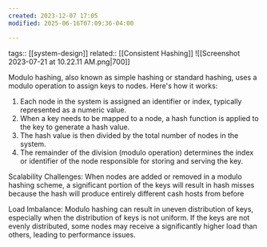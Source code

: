 ```yaml
---
created: 2023-12-07 17:05
modified: 2025-06-16T07:09:36-04:00

---
```

tags:: [[system-design]]
related:: [[Consistent Hashing]]
![[Screenshot 2023-07-21 at 10.22.11 AM.png|700]]

Modulo hashing, also known as simple hashing or standard hashing, uses a modulo operation to assign keys to nodes. Here's how it works:

1. Each node in the system is assigned an identifier or index, typically represented as a numeric value.
2. When a key needs to be mapped to a node, a hash function is applied to the key to generate a hash value.
3. The hash value is then divided by the total number of nodes in the system.
4. The remainder of the division (modulo operation) determines the index or identifier of the node responsible for storing and serving the key.

Scalability Challenges: When nodes are added or removed in a modulo hashing scheme, a significant portion of the keys will result in hash misses because the hash will produce entirely different cash hosts from before

Load Imbalance: Modulo hashing can result in uneven distribution of keys, especially when the distribution of keys is not uniform. If the keys are not evenly distributed, some nodes may receive a significantly higher load than others, leading to performance issues.
